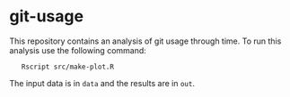 # git-usage
 This repository contains an analysis of git usage through time.
   To run this analysis use the following command:
```
   Rscript src/make-plot.R
   ```
   The input data is in `data` and the results are in `out`.

